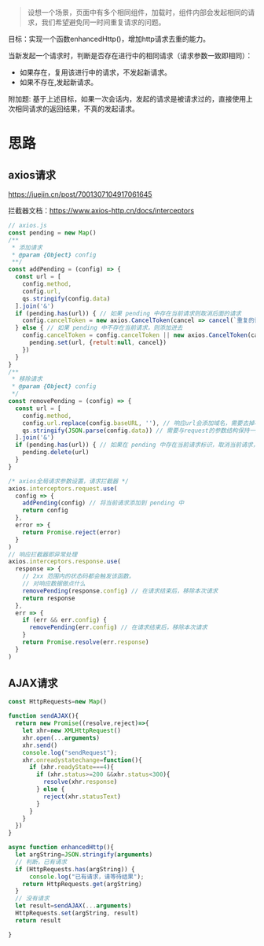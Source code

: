 > 设想一个场景，页面中有多个相同组件，加载时，组件内部会发起相同的请求，我们希望避免同一时间重复请求的问题。

目标：实现一个函数enhancedHttp()，增加http请求去重的能力。

当新发起一个请求时，判断是否存在进行中的相同请求（请求参数一致即相同）：

- 如果存在，复用该进行中的请求，不发起新请求。
- 如果不存在,发起新请求。

附加题: 基于上述目标，如果一次会话内，发起的请求是被请求过的，直接使用上次相同请求的返回结果，不真的发起请求。



# 思路

## axios请求

https://juejin.cn/post/7001307104917061645

拦截器文档：https://www.axios-http.cn/docs/interceptors

``` js
// axios.js
const pending = new Map()
/**
 * 添加请求
 * @param {Object} config
 **/
const addPending = (config) => {
  const url = [
    config.method,
    config.url,
    qs.stringify(config.data)
  ].join('&')
  if (pending.has(url)) { // 如果 pending 中存在当前请求则取消后面的请求
    config.cancelToken = new axios.CancelToken(cancel => cancel(`重复的请求被主动拦截: ${url}`))
  } else { // 如果 pending 中不存在当前请求，则添加进去
    config.cancelToken = config.cancelToken || new axios.CancelToken(cancel => {
      pending.set(url, {retult:null, cancel})
    })
  }
}
/**
 * 移除请求
 * @param {Object} config
 */
const removePending = (config) => {
  const url = [
    config.method,
    config.url.replace(config.baseURL, ''), // 响应url会添加域名，需要去掉与请求URL保持一致
    qs.stringify(JSON.parse(config.data)) // 需要与request的参数结构保持一致，request中是对象，response中是字符串
  ].join('&')
  if (pending.has(url)) { // 如果在 pending 中存在当前请求标识，取消当前请求，并且移除
    pending.delete(url)
  }
}

/* axios全局请求参数设置，请求拦截器 */
axios.interceptors.request.use(
  config => {
    addPending(config) // 将当前请求添加到 pending 中
    return config
  },
  error => {
    return Promise.reject(error)
  }
)
// 响应拦截器即异常处理
axios.interceptors.response.use(
  response => {
    // 2xx 范围内的状态码都会触发该函数。
    // 对响应数据做点什么
    removePending(response.config) // 在请求结束后，移除本次请求
    return response
  },
  err => {
    if (err && err.config) {
      removePending(err.config) // 在请求结束后，移除本次请求
    }
    return Promise.resolve(err.response)
  }
)
```



## AJAX请求

``` js
const HttpRequests=new Map()

function sendAJAX(){
  return new Promise((resolve,reject)=>{
    let xhr=new XMLHttpRequest()
    xhr.open(...arguments)
    xhr.send()
    console.log("sendRequest");
    xhr.onreadystatechange=function(){
      if (xhr.readyState===4){
        if (xhr.status>=200 &&xhr.status<300){
          resolve(xhr.response)
        } else {
          reject(xhr.statusText)
        }
      }
    }
  })
}

async function enhancedHttp(){
  let argString=JSON.stringify(arguments)
  // 判断，已有请求
  if (HttpRequests.has(argString)) {
      console.log("已有请求，请等待结果");
    return HttpRequests.get(argString)
  }
  // 没有请求
  let result=sendAJAX(...arguments)
  HttpRequests.set(argString, result)
  return result

}
```

